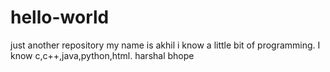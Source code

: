 # hello-world
just another repository
my name is akhil i know a little bit of programming. I know c,c++,java,python,html.
harshal bhope

